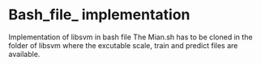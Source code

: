 # Bash_file_ implementation
Implementation of libsvm in bash file
The Mian.sh has to be cloned in the folder of libsvm where the excutable scale, train and predict files are available.
